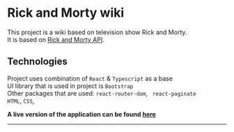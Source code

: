 # Rick and Morty wiki 

This project is a wiki based on television show Rick and Morty. \
It is based on [Rick and Morty API](https://rickandmortyapi.com/).

## Technologies
Project uses combination of `React` & `Typescript` as a base \
UI library that is used in project is `Bootstrap` \
Other packages that are used: `react-router-dom`, ` react-paginate` \
`HTML`, `CSS`, 

**A live version of the application can be found [here]()**

***
